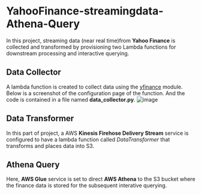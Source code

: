 # YahooFinance-streamingdata-Athena-Query
In this project, streaming data (near real time)from **Yahoo  Finance** is collected and transformed by provisioning two Lambda functions for downstream processing and interactive querying.
## Data Collector
A lambda function is created to collect data using the [yfinance](https://pypi.org/project/yfinance/) module. Below is a screenshot of the configuration page of the function. And the code is contained in a file named **data_collector.py**.
![image](https://user-images.githubusercontent.com/57573785/82746496-611d0580-9d5e-11ea-97a3-000896b5d060.png)
## Data Transformer
In this part of project, a AWS **Kinesis Firehose Delivery Stream** service is configured to have a lambda function called *DataTransformer* that transforms and places data into S3.
## Athena Query
Here, **AWS Glue** service is set to direct **AWS Athena** to the S3 bucket where the finance data is stored for the subsequent interative querying. 



